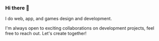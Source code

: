 ### Hi there 👋



I do web, app, and games design and development.

I'm always open to exciting collaborations on development projects, feel free to reach out. Let's create together!
